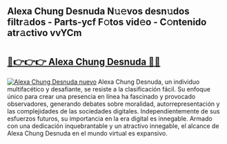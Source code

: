 ## Alexa Chung Desnuda N𝚞𝚎vos desn𝚞dos filtr𝚊dos - Parts-ycf F𝚘tos vid𝚎o - C𝚘ntenido atr𝚊ctivo vvYCm

# <h2><a href="http://mb7jpic.tromn.icu/?c=Alexa+Chung+Desnuda">🔗👉👉👉 Alexa Chung Desnuda 🔗🔗</a></h2>

[![Alexa Chung Desnuda nuevo](https://i.imgur.com/pEAQMta.gif)](http://mb7jpic.tromn.icu/?c=Alexa+Chung+Desnuda)
Alexa Chung Desnuda, un individuo multifacético y desafiante, se resiste a la clasificación fácil. Su enfoque único para crear una presencia en línea ha fascinado y provocado observadores, generando debates sobre moralidad, autorrepresentación y las complejidades de las sociedades digitales. Independientemente de sus esfuerzos futuros, su importancia en la era digital es innegable. Armado con una dedicación inquebrantable y un atractivo innegable, el alcance de Alexa Chung Desnuda en el mundo virtual es expansivo.
